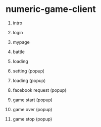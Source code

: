 numeric-game-client
===================
1. intro

2. login

3. mypage

4. battle

5. loading

6. setting (popup)

7. loading (popup)

8. facebook request (popup)

9. game start (popup)

10. game over (popup)

11. game stop (popup)
